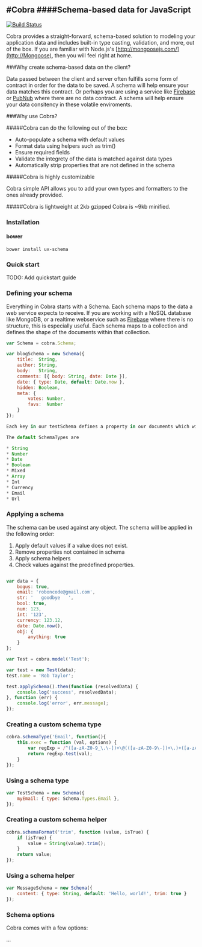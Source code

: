 #Cobra
####Schema-based data for JavaScript
---
[![Build Status](https://travis-ci.org/webux/ux-schema.svg?branch=master)](https://travis-ci.org/webux/ux-schema)

Cobra provides a straight-forward, schema-based solution to modeling your application data and includes built-in type casting, validation, and more, out of the box. If you are familiar with Node.js's [http://mongoosejs.com/](http://Mongoose), then you will feel right at home.

###Why create schema-based data on the client?

Data passed between the client and server often fulfills some form of contract in order for the data to be saved. A schema will help ensure your data matches this contract. Or perhaps you are using a service like [Firebase](https://www.firebase.com/) or [PubNub](http://www.pubnub.com/) where there are no data contract. A schema will help ensure your data consitency in these volatile enviroments.

###Why use Cobra?

#####Cobra can do the following out of the box:

*  Auto-populate a schema with default values
*  Format data using helpers such as trim()
*  Ensure required fields
*  Validate the integrety of the data is matched against data types
*  Automatically strip properties that are not defined in the schema

#####Cobra is highly customizable

Cobra simple API allows you to add your own types and formatters to the ones already provided.

#####Cobra is lightweight at 2kb gzipped
Cobra is ~9kb minified.

### Installation

#### bower
```bower install ux-schema```

### Quick start

TODO: Add quickstart guide


### Defining your schema

Everything in Cobra starts with a Schema. Each schema maps to the data a web service expects to receive. If you are working with a NoSQL database like MongoDB, or a realtime webservice such as [Firebase](https://www.firebase.com/) where there is no structure, this is especially useful. Each schema maps to a collection and defines the shape of the documents within that collection.

```javascript
var Schema = cobra.Schema;

var blogSchema = new Schema({
	title:  String,
  	author: String,
  	body:   String,
  	comments: [{ body: String, date: Date }],
  	date: { type: Date, default: Date.now },
  	hidden: Boolean,
  	meta: {
    	votes: Number,
    	favs:  Number
  	}
});

Each key in our testSchema defines a property in our documents which will be cast to its associated SchemaType. For example, we've defined a title which will be cast to the String SchemaType and date which will be cast to a Date SchemaType. Keys may also be assigned nested objects containing further key/type definitions (e.g. the `meta` property above).

The default SchemaTypes are

* String
* Number
* Date
* Boolean
* Mixed
* Array
* Int
* Currency
* Email
* Url

```

### Applying a schema

The schema can be used against any object. The schema will be applied in the following order:

1. Apply default values if a value does not exist. 
2. Remove properties not contained in schema
3. Apply schema helpers
4. Check values against the predefined properties.


```javascript

var data = {
    bogus: true,
    email: 'roboncode@gmail.com',
    str: '   goodbye   ',
    bool: true,
    num: 123,
    int: '123',
    currency: 123.12,
    date: Date.now(),
    obj: {
        anything: true
    }
};

var Test = cobra.model('Test');

var test = new Test(data);
test.name = 'Rob Taylor';

test.applySchema().then(function (resolvedData) {
    console.log('success', resolvedData);
}, function (err) {
    console.log('error', err.message);
});
```

### Creating a custom schema type

```javascript
cobra.schemaType('Email', function(){
	this.exec = function (val, options) {
    	var regExp = /^([a-zA-Z0-9_\.\-])+\@(([a-zA-Z0-9\-])+\.)+([a-zA-Z0-9]{2,4})+$/;
    	return regExp.test(val);
	}
});
```

### Using a schema type

```javascript
var TestSchema = new Schema({
	myEmail: { type: Schema.Types.Email },
});
```

### Creating a custom schema helper

```javascript
cobra.schemaFormat('trim', function (value, isTrue) {
    if (isTrue) {
        value = String(value).trim();
    }
    return value;
});
```

### Using a schema helper

```javascript
var MessageSchema = new Schema({
	content: { type: String, default: 'Hello, world!', trim: true }
});
```

### Schema options

Cobra comes with a few options:

...